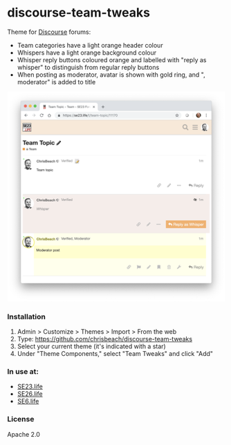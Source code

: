 # discourse-team-tweaks

Theme for [Discourse](https://meta.discourse.org) forums:
 
 * Team categories have a light orange header colour
 * Whispers have a light orange background colour
 * Whisper reply buttons coloured orange and labelled with "reply as whisper" to distinguish from regular reply buttons
 * When posting as moderator, avatar is shown with gold ring, and ", moderator" is added to title   

![Screenshot](screenshot.png)

### Installation

1. Admin > Customize > Themes > Import > From the web
2. Type: https://github.com/chrisbeach/discourse-team-tweaks
4. Select your current theme (it's indicated with a star)
5. Under "Theme Components," select "Team Tweaks" and click "Add"

### In use at:

* [SE23.life](https://se23.life)
* [SE26.life](https://se26.life)
* [SE6.life](https://se6.life)

### License 
Apache 2.0

